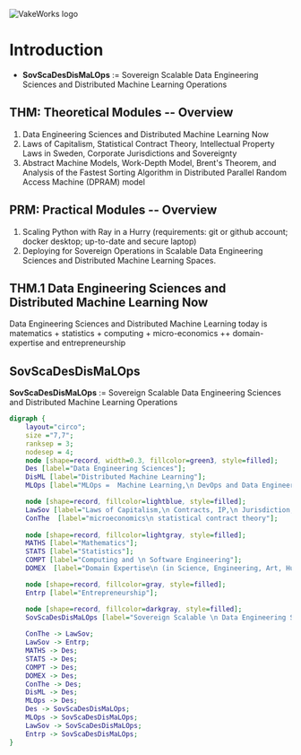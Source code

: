 ![VakeWorks logo](./images/VakeWorksTM_284.png)
<!-- <img src="images/VakeWorksTM_284.png" alt="VakeWorks logo"> -->

# Introduction

* **SovScaDesDisMaLOps** := Sovereign Scalable Data Engineering Sciences and Distributed Machine Learning Operations


## THM: Theoretical Modules -- Overview

1. Data Engineering Sciences and Distributed Machine Learning Now 
2. Laws of Capitalism, Statistical Contract Theory, Intellectual Property Laws in Sweden, Corporate Jurisdictions and Sovereignty  
3. Abstract Machine Models, Work-Depth Model, Brent's Theorem, and Analysis of the Fastest Sorting Algorithm in Distributed Parallel Random Access Machine (DPRAM) model

## PRM: Practical Modules -- Overview

1. Scaling Python with Ray in a Hurry (requirements: git or github account; docker desktop; up-to-date and secure laptop)
2. Deploying for Sovereign Operations in Scalable Data Engineering Sciences and Distributed Machine Learning Spaces.


## THM.1 Data Engineering Sciences and Distributed Machine Learning Now

Data Engineering Sciences and Distributed Machine Learning today is 
matematics + statistics + computing + micro-economics ++ domain-expertise and entrepreneurship

## SovScaDesDisMaLOps 

**SovScaDesDisMaLOps** := Sovereign Scalable Data Engineering Sciences and Distributed Machine Learning Operations

```dot process
digraph {
    layout="circo";
    size ="7,7";
    ranksep = 3;
    nodesep = 4;
    node [shape=record, width=0.3, fillcolor=green3, style=filled];
    Des [label="Data Engineering Sciences"];
    DisML [label="Distributed Machine Learning"];
    MLOps [label="MLOps =  Machine Learning,\n DevOps and Data Engineering"];

    node [shape=record, fillcolor=lightblue, style=filled];
    LawSov [label="Laws of Capitalism,\n Contracts, IP,\n Jurisdiction, Sovereignty"];
    ConThe  [label="microeconomics\n statistical contract theory"];
    
    node [shape=record, fillcolor=lightgray, style=filled];
    MATHS [label="Mathematics"];
    STATS [label="Statistics"];
    COMPT [label="Computing and \n Software Engineering"];
    DOMEX  [label="Domain Expertise\n (in Science, Engineering, Art, Humanities, etc.)"];

    node [shape=record, fillcolor=gray, style=filled];
    Entrp [label="Entrepreneurship"];

    node [shape=record, fillcolor=darkgray, style=filled];
    SovScaDesDisMaLOps [label="Sovereign Scalable \n Data Engineering Sciences and\n Distributed Machine Learning Operations"];
    
    ConThe -> LawSov;
    LawSov -> Entrp;
    MATHS -> Des;
    STATS -> Des;
    COMPT -> Des;
    DOMEX -> Des;
    ConThe -> Des;
    DisML -> Des; 
    MLOps -> Des; 
    Des -> SovScaDesDisMaLOps; 
    MLOps -> SovScaDesDisMaLOps; 
    LawSov -> SovScaDesDisMaLOps; 
    Entrp -> SovScaDesDisMaLOps; 
}
```
